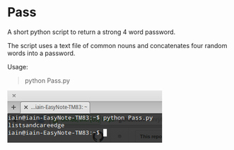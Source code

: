Pass
====

A short python script to return a strong 4 word password.

The script uses a text file of common nouns and concatenates four random words into a password.

Usage:
> python Pass.py


![alt tag](/PassScreenshot.png)
